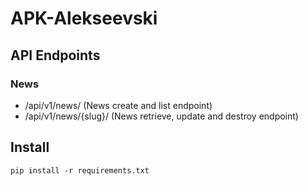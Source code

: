 # APK-Alekseevski

## API Endpoints
### News
- /api/v1/news/ (News create and list endpoint)
- /api/v1/news/{slug}/ (News retrieve, update and destroy endpoint)

## Install
```pip install -r requirements.txt```
